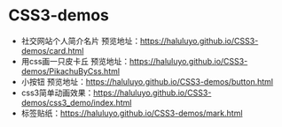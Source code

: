 # CSS3-demos
- 社交网站个人简介名片 预览地址：https://haluluyo.github.io/CSS3-demos/card.html
- 用css画一只皮卡丘 预览地址：https://haluluyo.github.io/CSS3-demos/PikachuByCss.html
- 小按钮 预览地址：https://haluluyo.github.io/CSS3-demos/button.html
- css3简单动画效果：https://haluluyo.github.io/CSS3-demos/css3_demo/index.html
- 标签贴纸：https://haluluyo.github.io/CSS3-demos/mark.html
